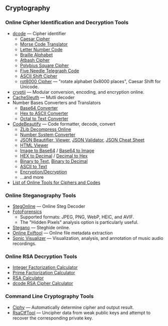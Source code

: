 ## Cryptography

### Online Cipher Identification and Decryption Tools
- [dcode](https://www.dcode.fr/cipher-identifier) — Cipher identifier
  - [Caesar Cipher](https://www.dcode.fr/caesar-cipher)
  - [Morse Code Translator](https://morsedecoder.com/)
  - [Letter Number Code](https://www.dcode.fr/letter-number-cipher)
  - [Braille Alphabet](https://www.dcode.fr/braille-alphabet)
  - [Atbash Cipher](https://www.dcode.fr/atbash-cipher)
  - [Polybius Square Cipher](https://www.cachesleuth.com/polybiussquare.html)
  - [Five Needle Telegraph Code](https://www.cachesleuth.com/fiveneedletelegraph.html)
  - [ASCII Shift Cipher](https://www.dcode.fr/ascii-shift-cipher)
  - [rot8000 Cipher](https://rot8000.com/Index) — "rotate alphabet 0x8000 places", Caesar Shift for Unicode.
- [cryptii](https://cryptii.com/) — Modular conversion, encoding, and encryption online.
- [CacheSleuth](https://www.cachesleuth.com/multidecoder/) — Mutli decoder
- Number Bases Converters and Translators
  - [Base64 Converter](https://www.base64decode.org/)
  - [Hex to ASCII Converter](https://www.rapidtables.com/convert/number/hex-to-ascii.html)
  - [Octal to Text Converter](https://www.browserling.com/tools/octal-to-text)
- [CodeBeautify](https://codebeautify.org/) — Code formatter, decode, convert
  - [ZLib Decompress Online](https://codebeautify.org/zlib-decompress-online)
  - [Number System Converter](https://codebeautify.org/all-number-converter)
  - [JSON Beautifier, Viewer](https://codebeautify.org/jsonviewer), [JSON Validator](https://codebeautify.org/jsonvalidator), [JSON Cheat Sheet](https://codebeautify.org/json-cheat-sheet)
  - [HTML Viewer](https://codebeautify.org/htmlviewer)
  - [Image to Base64](https://codebeautify.org/image-to-base64-converter) / [Base64 to Image](https://codebeautify.org/base64-to-image-converter)
  - [HEX to Decimal](https://codebeautify.org/hex-decimal-converter) / [Decimal to Hex](https://codebeautify.org/decimal-hex-converter)
  - [Binary to Text](https://codebeautify.org/binary-to-text), [Binary to Decimal](https://codebeautify.org/binary-decimal-converter)
  - [ASCII to Text](https://codebeautify.org/ascii-to-text)
  - [Encryption/Decryption](https://codebeautify.org/encrypt-decrypt)
  - ...and more
- [List of Online Tools for Ciphers and Codes](https://rumkin.com/tools/cipher/)

### Online Steganography Tools
- [StegOnline](https://stegonline.georgeom.net/upload) — Online Steg Decoder
- [FotoForensics](https://fotoforensics.com/analysis.php?id=b4727b6206fb898a6ae76ea14d8d6ae4fc623752.110213)
  - Supported formats: JPEG, PNG, WebP, HEIC, and AVIF.
  - The "Hidden Pixels" analysis option is particularly useful.
- [Stegano](https://futureboy.us/stegano/) — Steghide online.
- [Online Exiftool](https://exif.tools/) — Online file metadata extraction
- [Sonic Visualizer](https://www.sonicvisualiser.org/) — Visualization, analysis, and annotation of music audio recordings.

### Online RSA Decryption Tools
- [Integer Factorization Calculator](https://www.alpertron.com.ar/ECM.HTM)
- [Prime Factorization Calculator](https://www.calculatorsoup.com/calculators/math/prime-factors.php)
- [RSA Calculator](https://www.cs.drexel.edu/~jpopyack/Courses/CSP/Fa17/notes/10.1_Cryptography/RSA_Express_EncryptDecrypt_v2.html)
- [dcode RSA Cipher Calculator](https://www.dcode.fr/rsa-cipher)
  
### Command Line Cryptography Tools
- [Ciphy](https://github.com/Ciphey/Ciphey) — Automatically determine cipher and output result.
- [RsaCtfTool](https://github.com/RsaCtfTool/RsaCtfTool) — Uncipher data from weak public keys and attempt to recover the corresponding private key.

